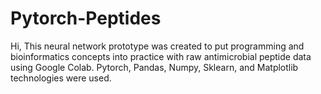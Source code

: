 # Pytorch-Peptides
Hi, This neural network prototype was created to put programming and bioinformatics concepts into practice with raw antimicrobial peptide data using Google Colab. Pytorch, Pandas, Numpy, Sklearn, and Matplotlib technologies were used.
